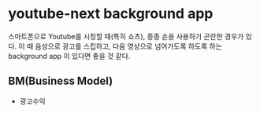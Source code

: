 # youtube-next background app

스마트폰으로 Youtube를 시청할 때(특히 쇼츠), 종종 손을 사용하기 곤란한 경우가 있다.
이 때 음성으로 광고를 스킵하고, 다음 영상으로 넘어가도록 하도록 하는 background app 이 있다면 좋을
것 같다.

## BM(Business Model)

- 광고수익
